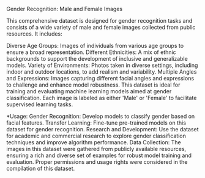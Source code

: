 Gender Recognition: Male and Female Images

This comprehensive dataset is designed for gender recognition tasks and consists of a wide variety of male and female images collected from public resources. It includes:

Diverse Age Groups: Images of individuals from various age groups to ensure a broad representation.
Different Ethnicities: A mix of ethnic backgrounds to support the development of inclusive and generalizable models.
Variety of Environments: Photos taken in diverse settings, including indoor and outdoor locations, to add realism and variability.
Multiple Angles and Expressions: Images capturing different facial angles and expressions to challenge and enhance model robustness.
This dataset is ideal for training and evaluating machine learning models aimed at gender classification. Each image is labeled as either 'Male' or 'Female' to facilitate supervised learning tasks.

*Usage:
Gender Recognition: Develop models to classify gender based on facial features.
Transfer Learning: Fine-tune pre-trained models on this dataset for gender recognition.
Research and Development: Use the dataset for academic and commercial research to explore gender classification techniques and improve algorithm performance.
Data Collection:
The images in this dataset were gathered from publicly available resources, ensuring a rich and diverse set of examples for robust model training and evaluation. Proper permissions and usage rights were considered in the compilation of this dataset.
